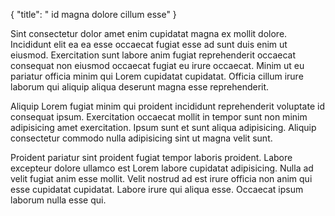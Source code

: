 {
  "title": " id magna dolore cillum esse"
}

Sint consectetur dolor amet enim cupidatat magna ex mollit dolore. Incididunt elit ea ea esse occaecat fugiat esse ad sunt duis enim ut eiusmod. Exercitation sunt labore anim fugiat reprehenderit occaecat consequat non eiusmod occaecat fugiat eu irure occaecat. Minim ut eu pariatur officia minim qui Lorem cupidatat cupidatat. Officia cillum irure laborum qui aliquip aliqua deserunt magna esse reprehenderit.

Aliquip Lorem fugiat minim qui proident incididunt reprehenderit voluptate id consequat ipsum. Exercitation occaecat mollit in tempor sunt non minim adipisicing amet exercitation. Ipsum sunt et sunt aliqua adipisicing. Aliquip consectetur commodo nulla adipisicing sint ut magna velit sunt.

Proident pariatur sint proident fugiat tempor laboris proident. Labore excepteur dolore ullamco est Lorem labore cupidatat adipisicing. Nulla ad velit fugiat anim esse mollit. Velit nostrud ad est irure officia non anim qui esse cupidatat cupidatat. Labore irure qui aliqua esse. Occaecat ipsum laborum nulla esse qui.